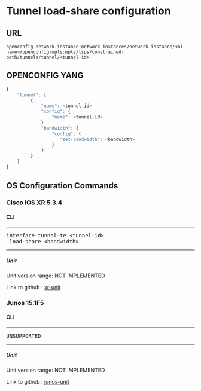 # Tunnel load-share configuration

## URL

```
openconfig-network-instance:network-instances/network-instance/<ni-name>/openconfig-mpls:mpls/lsps/constrained-path/tunnels/tunnel/<tunnel-id>
```

## OPENCONFIG YANG

```javascript
{
    "tunnel": [
         {
             "name": <tunnel-id>
             "config": {
                 "name": <tunnel-id>
             }
             "bandwidth": {
                 "config": {
                    "set-bandwidth": <bandwidth>
                 }
             }
         }
    ]
}
```

## OS Configuration Commands

### Cisco IOS XR 5.3.4

#### CLI

---
<pre>
interface tunnel-te &lt;tunnel-id&gt;
 load-share &lt;bandwidth&gt;
</pre>
---

##### Unit

Unit version range: NOT IMPLEMENTED

Link to github : [xr-unit]()

### Junos 15.1F5

#### CLI

---
<pre>
UNSUPPORTED
</pre>
---

##### Unit

Unit version range: NOT IMPLEMENTED

Link to github : [junos-unit]()
